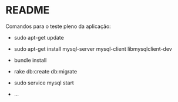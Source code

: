 # README

Comandos para o teste pleno da aplicação:


- sudo apt-get update

- sudo apt-get install mysql-server mysql-client libmysqlclient-dev

- bundle install

- rake db:create db:migrate

- sudo service mysql start



* ...
